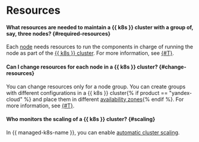 # Resources

#### What resources are needed to maintain a {{ k8s }} cluster with a group of, say, three nodes? {#required-resources}

Each [node](../concepts/index.md#node-group) needs resources to run the components in charge of running the node as part of the [{{ k8s }} cluster](../concepts/index.md#kubernetes-cluster). For more information, see [{#T}](../concepts/node-group/allocatable-resources.md).

#### Can I change resources for each node in a {{ k8s }} cluster? {#change-resources}

You can change resources only for a node group. You can create groups with different configurations in a {{ k8s }} cluster{% if product == "yandex-cloud" %} and place them in different [availability zones](../../overview/concepts/geo-scope.md){% endif %}. For more information, see [{#T}](../operations/node-group/node-group-update.md).

#### Who monitors the scaling of a {{ k8s }} cluster? {#scaling}

In {{ managed-k8s-name }}, you can enable [automatic cluster scaling](../concepts/autoscale.md#ca).